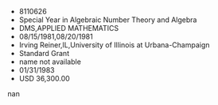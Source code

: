 
* 8110626
* Special Year in Algebraic Number Theory and Algebra
* DMS,APPLIED MATHEMATICS
* 08/15/1981,08/20/1981
* Irving Reiner,IL,University of Illinois at Urbana-Champaign
* Standard Grant
*   name not available
* 01/31/1983
* USD 36,300.00

nan

